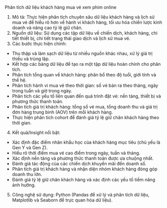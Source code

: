 Phân tích dữ liệu khách hàng mua vé xem phim online
1. Mô tả:
Thực hiện phân tích chuyên sâu dữ liệu khách hàng và lịch sử mua vé để hiểu rõ hơn về hành vi khách hàng, tối ưu hóa chiến lược kinh doanh và nâng cao tỷ lệ giữ chân.
2. Nguồn dữ liệu:
 Sử dụng các tập dữ liệu về chiến dịch, khách hàng, chi tiết thiết bị, chi tiết trạng thái giao dịch và lịch sử mua vé.
3. Các bước thực hiện chính:
- Thu thập và làm sạch dữ liệu từ nhiều nguồn khác nhau, xử lý giá trị thiếu và trùng lặp.
- Kết hợp các bảng dữ liệu để tạo ra một tập dữ liệu hoàn chỉnh cho phân tích.
- Phân tích tổng quan về khách hàng: phân bổ theo độ tuổi, giới tính và thế hệ.
- Phân tích hành vi mua vé theo thời gian: số vé bán ra theo tháng, ngày trong tuần và giờ trong ngày.
- Phân tích các yếu tố liên quan đến quá trình đặt vé: nền tảng, thiết bị và phương thức thanh toán.
- Phân tích giá trị khách hàng: tổng số vé mua, tổng doanh thu và giá trị đơn hàng trung bình (AOV) trên mỗi khách hàng.
- Thực hiện phân tích cohort để đánh giá tỷ lệ giữ chân khách hàng theo thời gian.
4. Kết quả/Insight nổi bật:
- Xác định đặc điểm nhân khẩu học của khách hàng mục tiêu (chủ yếu là Gen Y và Gen Z).
- Hiểu rõ thời điểm mua vé cao điểm trong ngày, tuần và tháng.
- Xác định nền tảng và phương thức thanh toán được ưa chuộng nhất.
- Đánh giá tác động của các chiến dịch khuyến mãi đến doanh số.
- Phân tích giá trị khách hàng và nhận diện nhóm khách hàng đóng góp doanh thu lớn.
- Đánh giá tỷ lệ giữ chân khách hàng và xác định các yếu tố tiềm năng ảnh hưởng.
5. Công nghệ sử dụng:
  Python (Pandas để xử lý và phân tích dữ liệu, Matplotlib và Seaborn để trực quan hóa dữ liệu).
